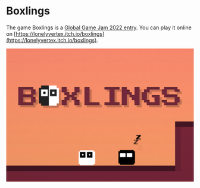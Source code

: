 # Boxlings

The game Boxlings is a [Global Game Jam 2022 entry](https://globalgamejam.org/2022/games/box-game-0). You can play it online on [https://lonelyvertex.itch.io/boxlings](https://lonelyvertex.itch.io/boxlings).

![](Docs/image.png)